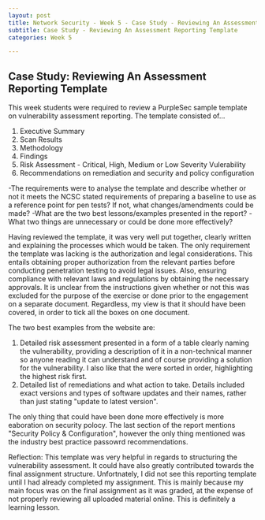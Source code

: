 ```yaml
---
layout: post
title: Network Security - Week 5 - Case Study - Reviewing An Assessment Reporting Template
subtitle: Case Study - Reviewing An Assessment Reporting Template
categories: Week 5

---
```



## Case Study: Reviewing An Assessment Reporting Template
This week students were required to review a PurpleSec sample template on vulnerability assessment reporting. The template consisted of...
1. Executive Summary
2. Scan Results
3. Methodology
4. Findings
5. Risk Assessment - Critical, High, Medium or Low Severity Vulerability
6. Recommendations on remediation and security and policy configuration

-The requirements were to analyse the template and describe whether or not it meets the NCSC stated requirements of preparing a baseline to use as a reference point for pen tests? If not, what changes/amendments could be made?
-What are the two best lessons/examples presented in the report?
-What two things are unnecessary or could be done more effectively?

Having reviewed the template, it was very well put together, clearly written and explaining the processes which would be taken. The only requirement the template was lacking is the authorization and legal considerations.
This entails obtaining proper authorization from the relevant parties before conducting penetration testing to avoid legal issues. Also, ensuring compliance with relevant laws and regulations by obtaining the necessary approvals.
It is unclear from the instructions given whether or not this was excluded for the purpose of the exercise or done prior to the engagement on a separate document. Regardless, my view is that it should have been covered, in order to tick all the boxes on one document.

The two best examples from the website are:
1. Detailed risk assessment presented in a form of a table clearly naming the vulnerability, providing a description of it in a non-technical manner so anyone reading it can understand and of course providing a solution for the vulnerability. I also like that the were sorted in order, highlighting the highest risk first.
2. Detailed list of remediations and what action to take. Details included exact versions and types of software updates and their names, rather than just stating "update to latest version".

 The only thing that could have been done more effectively is more eaboration on security polocy. The last section of the report mentions "Security Policy & Configuration", however the only thing mentioned was the industry best practice passowrd recommendations. 



 Reflection:
 This template was very helpful in regards to structuring the vulnerability assessment. It could have also greatly contributed towards the final assignment structure. Unfortnately, I did not see this reporting template until I had already completed my assignment. This is mainly because my main focus was on the final assignment as it was graded, at the expense of not properly reviewing all uploaded material online. This is definitely a learning lesson. 
